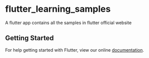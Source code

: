 # flutter_learning_samples

A flutter app contains all the samples in flutter official website

## Getting Started

For help getting started with Flutter, view our online
[documentation](https://flutter.io/).
